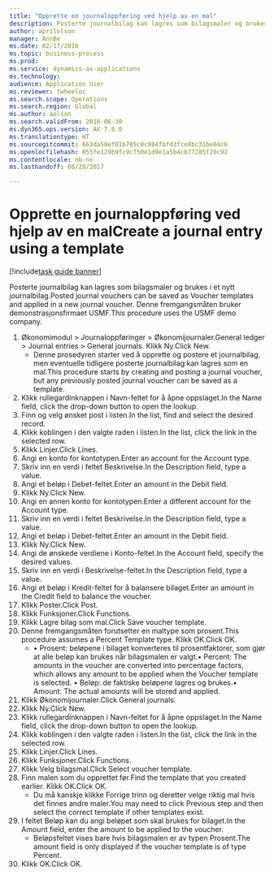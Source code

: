 ```yaml
--- 
title: "Opprette en journaloppføring ved hjelp av en mal"
description: Posterte journalbilag kan lagres som bilagsmaler og brukes i et nytt journalbilag.
author: aprilolson
manager: AnnBe
ms.date: 02/17/2016
ms.topic: business-process
ms.prod: 
ms.service: dynamics-ax-applications
ms.technology: 
audience: Application User
ms.reviewer: twheeloc
ms.search.scope: Operations
ms.search.region: Global
ms.author: aolson
ms.search.validFrom: 2016-06-30
ms.dyn365.ops.version: AX 7.0.0
ms.translationtype: HT
ms.sourcegitcommit: 663da58ef01b705c0c984fbfd3fce8bc31be04c6
ms.openlocfilehash: 055fe129b9fc9cf50e1d9e1a5b4cb77285f20c92
ms.contentlocale: nb-no
ms.lasthandoff: 08/29/2017

---
```

# <a name="create-a-journal-entry-using-a-template"></a><span data-ttu-id="85ab8-103">Opprette en journaloppføring ved hjelp av en mal</span><span class="sxs-lookup"><span data-stu-id="85ab8-103">Create a journal entry using a template</span></span>

[!include[task guide banner](../../includes/task-guide-banner.md)]

<span data-ttu-id="85ab8-104">Posterte journalbilag kan lagres som bilagsmaler og brukes i et nytt journalbilag.</span><span class="sxs-lookup"><span data-stu-id="85ab8-104">Posted journal vouchers can be saved as Voucher templates and applied in a new journal voucher.</span></span> <span data-ttu-id="85ab8-105">Denne fremgangsmåten bruker demonstrasjonsfirmaet USMF.</span><span class="sxs-lookup"><span data-stu-id="85ab8-105">This procedure uses the USMF demo company.</span></span>

1. <span data-ttu-id="85ab8-106">Økonomimodul > Journaloppføringer > Økonomijournaler.</span><span class="sxs-lookup"><span data-stu-id="85ab8-106">General ledger > Journal entries > General journals.</span></span> <span data-ttu-id="85ab8-107">Klikk Ny.</span><span class="sxs-lookup"><span data-stu-id="85ab8-107">Click New.</span></span>
    * <span data-ttu-id="85ab8-108">Denne prosedyren starter ved å opprette og postere et journalbilag, men eventuelle tidligere posterte journalbilag kan lagres som en mal.</span><span class="sxs-lookup"><span data-stu-id="85ab8-108">This procedure starts by creating and posting a journal voucher, but any previously posted journal voucher can be saved as a template.</span></span>  
2. <span data-ttu-id="85ab8-109">Klikk rullegardinknappen i Navn-feltet for å åpne oppslaget.</span><span class="sxs-lookup"><span data-stu-id="85ab8-109">In the Name field, click the drop-down button to open the lookup.</span></span>
3. <span data-ttu-id="85ab8-110">Finn og velg ønsket post i listen.</span><span class="sxs-lookup"><span data-stu-id="85ab8-110">In the list, find and select the desired record.</span></span>
4. <span data-ttu-id="85ab8-111">Klikk koblingen i den valgte raden i listen.</span><span class="sxs-lookup"><span data-stu-id="85ab8-111">In the list, click the link in the selected row.</span></span>
5. <span data-ttu-id="85ab8-112">Klikk Linjer.</span><span class="sxs-lookup"><span data-stu-id="85ab8-112">Click Lines.</span></span>
6. <span data-ttu-id="85ab8-113">Angi en konto for kontotypen.</span><span class="sxs-lookup"><span data-stu-id="85ab8-113">Enter an account for the Account type.</span></span>
7. <span data-ttu-id="85ab8-114">Skriv inn en verdi i feltet Beskrivelse.</span><span class="sxs-lookup"><span data-stu-id="85ab8-114">In the Description field, type a value.</span></span>
8. <span data-ttu-id="85ab8-115">Angi et beløp i Debet-feltet.</span><span class="sxs-lookup"><span data-stu-id="85ab8-115">Enter an amount in the Debit field.</span></span>
9. <span data-ttu-id="85ab8-116">Klikk Ny.</span><span class="sxs-lookup"><span data-stu-id="85ab8-116">Click New.</span></span>
10. <span data-ttu-id="85ab8-117">Angi en annen konto for kontotypen.</span><span class="sxs-lookup"><span data-stu-id="85ab8-117">Enter a different account for the Account type.</span></span>
11. <span data-ttu-id="85ab8-118">Skriv inn en verdi i feltet Beskrivelse.</span><span class="sxs-lookup"><span data-stu-id="85ab8-118">In the Description field, type a value.</span></span>
12. <span data-ttu-id="85ab8-119">Angi et beløp i Debet-feltet.</span><span class="sxs-lookup"><span data-stu-id="85ab8-119">Enter an amount in the Debit field.</span></span>
13. <span data-ttu-id="85ab8-120">Klikk Ny.</span><span class="sxs-lookup"><span data-stu-id="85ab8-120">Click New.</span></span>
14. <span data-ttu-id="85ab8-121">Angi de ønskede verdiene i Konto-feltet.</span><span class="sxs-lookup"><span data-stu-id="85ab8-121">In the Account field, specify the desired values.</span></span>
15. <span data-ttu-id="85ab8-122">Skriv inn en verdi i Beskrivelse-feltet.</span><span class="sxs-lookup"><span data-stu-id="85ab8-122">In the Description field, type a value.</span></span>
16. <span data-ttu-id="85ab8-123">Angi et beløp i Kredit-feltet for å balansere bilaget.</span><span class="sxs-lookup"><span data-stu-id="85ab8-123">Enter an amount in the Credit field to balance the voucher.</span></span>
17. <span data-ttu-id="85ab8-124">Klikk Poster.</span><span class="sxs-lookup"><span data-stu-id="85ab8-124">Click Post.</span></span>
18. <span data-ttu-id="85ab8-125">Klikk Funksjoner.</span><span class="sxs-lookup"><span data-stu-id="85ab8-125">Click Functions.</span></span>
19. <span data-ttu-id="85ab8-126">Klikk Lagre bilag som mal.</span><span class="sxs-lookup"><span data-stu-id="85ab8-126">Click Save voucher template.</span></span>
20. <span data-ttu-id="85ab8-127">Denne fremgangsmåten forutsetter en maltype som prosent.</span><span class="sxs-lookup"><span data-stu-id="85ab8-127">This procedure assumes a Percent Template type.</span></span> <span data-ttu-id="85ab8-128">Klikk OK.</span><span class="sxs-lookup"><span data-stu-id="85ab8-128">Click OK.</span></span>
    * <span data-ttu-id="85ab8-129">• Prosent: beløpene i bilaget konverteres til prosentfaktorer, som gjør at alle beløp kan brukes når bilagsmalen er valgt.</span><span class="sxs-lookup"><span data-stu-id="85ab8-129">• Percent: The amounts in the voucher are converted into percentage factors, which allows any amount to be applied when the Voucher template is selected.</span></span>  <span data-ttu-id="85ab8-130">• Beløp: de faktiske beløpene lagres og brukes.</span><span class="sxs-lookup"><span data-stu-id="85ab8-130">• Amount: The actual amounts will be stored and applied.</span></span>  
21. <span data-ttu-id="85ab8-131">Klikk Økonomijournaler.</span><span class="sxs-lookup"><span data-stu-id="85ab8-131">Click General journals.</span></span>
22. <span data-ttu-id="85ab8-132">Klikk Ny.</span><span class="sxs-lookup"><span data-stu-id="85ab8-132">Click New.</span></span>
23. <span data-ttu-id="85ab8-133">Klikk rullegardinknappen i Navn-feltet for å åpne oppslaget.</span><span class="sxs-lookup"><span data-stu-id="85ab8-133">In the Name field, click the drop-down button to open the lookup.</span></span>
24. <span data-ttu-id="85ab8-134">Klikk koblingen i den valgte raden i listen.</span><span class="sxs-lookup"><span data-stu-id="85ab8-134">In the list, click the link in the selected row.</span></span>
25. <span data-ttu-id="85ab8-135">Klikk Linjer.</span><span class="sxs-lookup"><span data-stu-id="85ab8-135">Click Lines.</span></span>
26. <span data-ttu-id="85ab8-136">Klikk Funksjoner.</span><span class="sxs-lookup"><span data-stu-id="85ab8-136">Click Functions.</span></span>
27. <span data-ttu-id="85ab8-137">Klikk Velg bilagsmal.</span><span class="sxs-lookup"><span data-stu-id="85ab8-137">Click Select voucher template.</span></span>
28. <span data-ttu-id="85ab8-138">Finn malen som du opprettet før.</span><span class="sxs-lookup"><span data-stu-id="85ab8-138">Find the template that you created earlier.</span></span> <span data-ttu-id="85ab8-139">Klikk OK.</span><span class="sxs-lookup"><span data-stu-id="85ab8-139">Click OK.</span></span>
    * <span data-ttu-id="85ab8-140">Du må kanskje klikke Forrige trinn og deretter velge riktig mal hvis det finnes andre maler.</span><span class="sxs-lookup"><span data-stu-id="85ab8-140">You may need to click Previous step and then select the correct template if other templates exist.</span></span>  
29. <span data-ttu-id="85ab8-141">I feltet Beløp kan du angi beløpet som skal brukes for bilaget.</span><span class="sxs-lookup"><span data-stu-id="85ab8-141">In the Amount field, enter the amount to be applied to the voucher.</span></span>
    * <span data-ttu-id="85ab8-142">Beløpsfeltet vises bare hvis bilagsmalen er av typen Prosent.</span><span class="sxs-lookup"><span data-stu-id="85ab8-142">The amount field is only displayed if the voucher template is of type Percent.</span></span>  
30. <span data-ttu-id="85ab8-143">Klikk OK.</span><span class="sxs-lookup"><span data-stu-id="85ab8-143">Click OK.</span></span>



